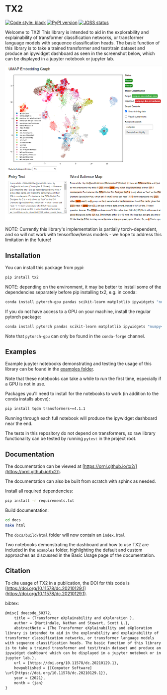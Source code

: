 # TX2

[![Code style: black](https://img.shields.io/badge/code%20style-black-000000.svg)](https://github.com/psf/black)
[![PyPI version](https://badge.fury.io/py/tx2.svg)](https://badge.fury.io/py/tx2)
[![JOSS status](https://joss.theoj.org/papers/b7c161917e5a31af052a597bf98f0e94/status.svg)](https://joss.theoj.org/papers/b7c161917e5a31af052a597bf98f0e94)

Welcome to TX2! This library is intended to aid in the explorability and explainability of
transformer classification networks, or transformer language models with sequence classification
heads. The basic function of this library is to take a trained transformer and
test/train dataset and produce an ipywidget dashboard as seen in the screenshot below,
which can be displayed in a jupyter notebook or jupyter lab.

![screenshot]( https://raw.githubusercontent.com/ORNL/tx2/master/docs/source/screenshot.png)

NOTE: Currently this library's implementation is partially torch-dependent, and so will
not work with tensorflow/keras models - we hope to address this limitation in the future!

## Installation

You can install this package from pypi:

```bash
pip install tx2
```

NOTE: depending on the environment, it may be better to install some of the dependencies separately before
pip installing tx2, e.g. in conda:
```bash
conda install pytorch-gpu pandas scikit-learn matplotlib ipywidgets "numpy<=1.20" -c conda-forge
```

If you do not have access to a GPU on your machine, install the regular pytorch
package:
```bash
conda install pytorch pandas scikit-learn matplotlib ipywidgets "numpy<=1.20"
```

Note that `pytorch-gpu` can only be found in the `conda-forge` channel.

## Examples

Example jupyter notebooks demonstrating and testing the usage of this library can be
found in the [examples
folder](https://github.com/ORNL/tx2/tree/master/examples).

Note that these notebooks can take a while to run the first time, especially
if a GPU is not in use.

Packages you'll need to install for the notebooks to work (in addition to the
conda installs above):

```bash
pip install tqdm transformers~=4.1.1
```

Running through each full notebook will produce the ipywidget dashboard near the
end.

The tests in this repository do not depend on transformers, so raw library
functionality can be tested by running `pytest` in the project root.

## Documentation

The documentation can be viewed at [https://ornl.github.io/tx2/](https://ornl.github.io/tx2/).

The documentation can also be built from scratch with sphinx as needed.

Install all required dependencies: 
```bash
pip install -r requirements.txt
```

Build documentation:

```bash
cd docs
make html
```

The `docs/build/html` folder will now contain an `index.html`

Two notebooks demonstrating the dashboard and how to use TX2 are included
in the `examples` folder, highlighting the default and custom approaches
as discussed in the Basic Usage page of the documentation.

## Citation

To cite usage of TX2 in a publication, the DOI for this code is [https://doi.org/10.11578/dc.20210129.1](https://doi.org/10.11578/dc.20210129.1).

bibtex: 
```
@misc{ doecode_50372,
    title = {Transformer eXplainability and eXploration },
    author = {Martindale, Nathan and Stewart, Scott L.},
    abstractNote = {The Transformer eXplainability and eXploration library is intended to aid in the explorability and explainability of transformer classification networks, or transformer language models with sequence classification heads. The basic function of this library is to take a trained transformer and test/train dataset and produce an ipywidget dashboard which can be displayed in a jupyter notebook or in jupyter lab.},
    url = {https://doi.org/10.11578/dc.20210129.1},
    howpublished = {[Computer Software] \url{https://doi.org/10.11578/dc.20210129.1}},
    year = {2021},
    month = {jan}
}
```
